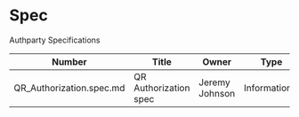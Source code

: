 # Spec
Authparty Specifications

Number                   | Title                                      | Owner                                 | Type          | Status        |
-------------            | -------------------------------------------| ------------------------------------- | ------------- | ------------- |
QR_Authorization.spec.md | QR Authorization spec                      | Jeremy Johnson                        | Informational | Draft         |
